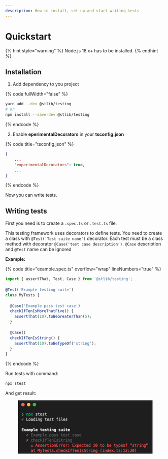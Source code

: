 ```yaml
---
description: How to install, set up and start writing tests
---
```


# Quickstart

{% hint style="warning" %}
Node.js 18.x+ has to be installed.
{% endhint %}

## Installation

1. Add dependency to you project

{% code fullWidth="false" %}
```bash
yarn add --dev @stlib/testing
# or
npm install --save-dev @stlib/testing
```
{% endcode %}

2. Enable **eperimentalDecorators** in your **tsconfig.json**

{% code title="tsconfig.json" %}
```json
{
    ...
    "experimentalDecorators": true,
    ...
}
```
{% endcode %}

Now you can write tests.

## Writing tests

First you need is to create a `.spec.ts` or `.test.ts` file.

This testing framework uses decorators to define tests. You need to create a class with `@Test('Test suite name')` decorator. Each test must be a class method with decorator `@Case('test case description')`. `@Case` description and `@Test` name can be ignored

**Example:**

{% code title="example.spec.ts" overflow="wrap" lineNumbers="true" %}
```typescript
import { assertThat, Test, Case } from '@stlib/testing';

@Test('Example testing suite')
class MyTests {

  @Case('Example pass test case')
  checkIfTenIsMoreThatFive() {
    assertThat(10).toBeGreaterThan(5);
  }
  
  @Case()
  checkIfTenIsString() {
    assertThat(10).toBeTypeOf('string');
  }
}
```
{% endcode %}

Run tests with command:

```bash
npx stest
```

And get result:

<figure><img src="../.gitbook/assets/image.png" alt="Command output with test results"><figcaption></figcaption></figure>
